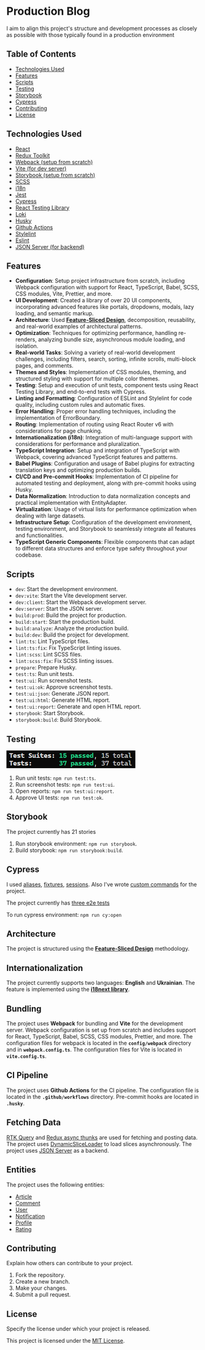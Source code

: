 # Production Blog

I aim to align this project's structure and development processes as closely as possible with those typically found in a production environment

## Table of Contents

- [Technologies Used](#technologies-used)
- [Features](#features)
- [Scripts](#scripts)
- [Testing](#testing)
- [Storybook](#storybook)
- [Cypress](#cypress)
- [Contributing](#contributing)
- [License](#license)

## Technologies Used

- [React](https://react.dev/)
- [Redux Toolkit](https://redux-toolkit.js.org/)
- [Webpack (setup from scratch)](https://webpack.js.org/)
- [Vite (for dev server)](https://webpack.js.org/)
- [Storybook (setup from scratch)](https://storybook.js.org/)
- [SCSS](https://sass-lang.com/)
- [i18n](https://www.i18next.com/)
- [Jest](https://jestjs.io/)
- [Cypress](https://www.cypress.io/)
- [React Testing Library](https://testing-library.com/docs/react-testing-library/intro/)
- [Loki](https://loki.js.org/)
- [Husky](https://typicode.github.io/husky/)
- [Github Actions](https://github.com/features/actions)
- [Stylelint](https://stylelint.io/)
- [Eslint](https://eslint.org/)
- [JSON Server (for backend)](https://github.com/typicode/json-server)

## Features

- **Configuration**: Setup project infrastructure from scratch, including Webpack configuration with support for React, TypeScript, Babel, SCSS, CSS modules, Vite, Prettier, and more.
- **UI Development**: Created a library of over 20 UI components, incorporating advanced features like portals, dropdowns, modals, lazy loading, and semantic markup.
- **Architecture**: Used **[Feature-Sliced Design](https://feature-sliced.design/)**, decomposition, reusability, and real-world examples of architectural patterns.
- **Optimization**: Techniques for optimizing performance, handling re-renders, analyzing bundle size, asynchronous module loading, and isolation.
- **Real-world Tasks**: Solving a variety of real-world development challenges, including filters, search, sorting, infinite scrolls, multi-block pages, and comments.
- **Themes and Styles**: Implementation of CSS modules, theming, and structured styling with support for multiple color themes.
- **Testing**: Setup and execution of unit tests, component tests using React Testing Library, and end-to-end tests with Cypress.
- **Linting and Formatting**: Configuration of ESLint and Stylelint for code quality, including custom rules and automatic fixes.
- **Error Handling**: Proper error handling techniques, including the implementation of ErrorBoundary.
- **Routing**: Implementation of routing using React Router v6 with considerations for page chunking.
- **Internationalization (i18n)**: Integration of multi-language support with considerations for performance and pluralization.
- **TypeScript Integration**: Setup and integration of TypeScript with Webpack, covering advanced TypeScript features and patterns.
- **Babel Plugins**: Configuration and usage of Babel plugins for extracting translation keys and optimizing production builds.
- **CI/CD and Pre-commit Hooks**: Implementation of CI pipeline for automated testing and deployment, along with pre-commit hooks using Husky.
- **Data Normalization**: Introduction to data normalization concepts and practical implementation with EntityAdapter.
- **Virtualization**: Usage of virtual lists for performance optimization when dealing with large datasets.
- **Infrastructure Setup**: Configuration of the development environment, testing environment, and Storybook to seamlessly integrate all features and functionalities.
- **TypeScript Generic Components**: Flexible components that can adapt to different data structures and enforce type safety throughout your codebase.

## Scripts

- `dev`: Start the development environment.
- `dev:vite`: Start the Vite development server.
- `dev:client`: Start the Webpack development server.
- `dev:server`: Start the JSON server.
- `build:prod`: Build the project for production.
- `build:start`: Start the production build.
- `build:analyze`: Analyze the production build.
- `build:dev`: Build the project for development.
- `lint:ts`: Lint TypeScript files.
- `lint:ts:fix`: Fix TypeScript linting issues.
- `lint:scss`: Lint SCSS files.
- `lint:scss:fix`: Fix SCSS linting issues.
- `prepare`: Prepare Husky.
- `test:ts`: Run unit tests.
- `test:ui`: Run screenshot tests.
- `test:ui:ok`: Approve screenshot tests.
- `test:ui:json`: Generate JSON report.
- `test:ui:html`: Generate HTML report.
- `test:ui:report`: Generate and open HTML report.
- `storybook`: Start Storybook.
- `storybook:build`: Build Storybook.

## Testing

![alt text](public/images//tests.png 'Title')

1. Run unit tests: `npm run test:ts`.
2. Run screenshot tests: `npm run test:ui`.
3. Open reports: `npm run test:ui:report`.
4. Approve UI tests: `npm run test:ok`.

## Storybook

The project currently has 21 stories

1. Run storybook environment: `npm run storybook`.
2. Build storybook: `npm run storybook:build`.

## Cypress

I used [aliases](https://docs.cypress.io/guides/core-concepts/variables-and-aliases#Aliases), [fixtures](https://docs.cypress.io/api/commands/fixture), [sessions](https://docs.cypress.io/api/commands/session). Also I've wrote [custom commands](cypress/support/commands.ts) for the project.

The project currently has [three e2e tests](cypress/e2e/)

To run cypress environment: `npm run cy:open`

## Architecture

The project is structured using the **[Feature-Sliced Design](https://feature-sliced.design/)** methodology.

## Internationalization

The project currently supports two languages: **English** and **Ukrainian**.
The feature is implemented using the **[i18next library](https://react.i18next.com/)**.

## Bundling

The project uses **Webpack** for bundling and **Vite** for the development server.
Webpack configuration is set up from scratch and includes support for React, TypeScript, Babel, SCSS, CSS modules, Prettier, and more.
The configuration files for webpack is located in the **`config/webpack`** directory and in **`webpack.config.ts`**.
The configuration files for Vite is located in **`vite.config.ts`**.

## CI Pipeline

The project uses **Github Actions** for the CI pipeline.
The configuration file is located in the **`.github/workflows`** directory.
Pre-commit hooks are located in **`.husky`**.

## Fetching Data

[RTK Query](https://redux-toolkit.js.org/rtk-query/overview) and [Redux async thunks](https://redux-toolkit.js.org/api/createAsyncThunk) are used for fetching and posting data.
The project uses [DynamicSliceLoader](/src/shared/lib/components/dymanic-loader/DynamicSliceLoader.tsx) to load slices asynchronously.
The project uses [JSON Server](https://www.npmjs.com/package/json-server) as a backend.

## Entities

The project uses the following entities:

- [Article](/src/entities/Article/model/types/article.ts)
- [Comment](/src/entities/Comment/model/types/comment.ts)
- [User](/src/entities/User/model/types/user.ts)
- [Notification](/src/entities/notification/model/types/notification.ts)
- [Profile](/src/entities/profile/model/types/profile.ts)
- [Rating](/src/entities/rating/model/types/rating.ts)

## Contributing

Explain how others can contribute to your project.

1. Fork the repository.
2. Create a new branch.
3. Make your changes.
4. Submit a pull request.

## License

Specify the license under which your project is released.

This project is licensed under the [MIT License](LICENSE).
